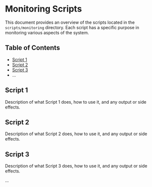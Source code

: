 # Monitoring Scripts

This document provides an overview of the scripts located in the `scripts/monitoring` directory. Each script has a specific purpose in monitoring various aspects of the system.

## Table of Contents

- [Script 1](#script-1)
- [Script 2](#script-2)
- [Script 3](#script-3)
- ...

## Script 1

Description of what Script 1 does, how to use it, and any output or side effects.

## Script 2

Description of what Script 2 does, how to use it, and any output or side effects.

## Script 3

Description of what Script 3 does, how to use it, and any output or side effects.

...